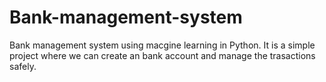 # Bank-management-system
Bank management system using macgine learning in Python.
It is a simple project where we can create an bank account and manage the trasactions safely.
